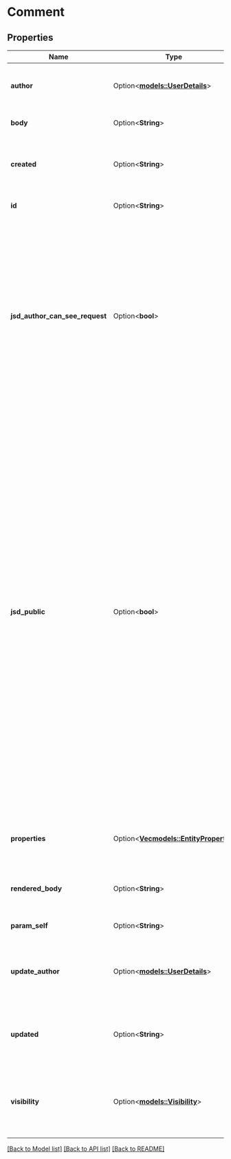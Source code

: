 # Comment

## Properties

Name | Type | Description | Notes
------------ | ------------- | ------------- | -------------
**author** | Option<[**models::UserDetails**](UserDetails.md)> | The ID of the user who created the comment. | [optional][readonly]
**body** | Option<**String**> | The comment text. | [optional]
**created** | Option<**String**> | The date and time at which the comment was created. | [optional][readonly]
**id** | Option<**String**> | The ID of the comment. | [optional][readonly]
**jsd_author_can_see_request** | Option<**bool**> | Whether the comment was added from an email sent by a person who is not part of the issue. See [Allow external emails to be added as comments on issues](https://support.atlassian.com/jira-service-management-cloud/docs/allow-external-emails-to-be-added-as-comments-on-issues/)for information on setting up this feature. | [optional][readonly]
**jsd_public** | Option<**bool**> | Whether the comment is visible in Jira Service Desk. Defaults to true when comments are created in the Jira Cloud Platform. This includes when the site doesn't use Jira Service Desk or the project isn't a Jira Service Desk project and, therefore, there is no Jira Service Desk for the issue to be visible on. To create a comment with its visibility in Jira Service Desk set to false, use the Jira Service Desk REST API [Create request comment](https://developer.atlassian.com/cloud/jira/service-desk/rest/#api-rest-servicedeskapi-request-issueIdOrKey-comment-post) operation. | [optional][readonly]
**properties** | Option<[**Vec<models::EntityProperty>**](EntityProperty.md)> | A list of comment properties. Optional on create and update. | [optional]
**rendered_body** | Option<**String**> | The rendered version of the comment. | [optional][readonly]
**param_self** | Option<**String**> | The URL of the comment. | [optional][readonly]
**update_author** | Option<[**models::UserDetails**](UserDetails.md)> | The ID of the user who updated the comment last. | [optional][readonly]
**updated** | Option<**String**> | The date and time at which the comment was updated last. | [optional][readonly]
**visibility** | Option<[**models::Visibility**](Visibility.md)> | The group or role to which this comment is visible. Optional on create and update. | [optional]

[[Back to Model list]](../README.md#documentation-for-models) [[Back to API list]](../README.md#documentation-for-api-endpoints) [[Back to README]](../README.md)


